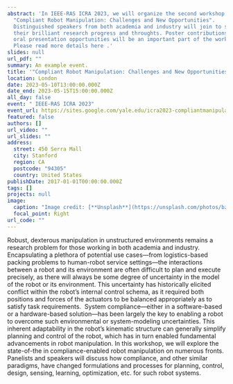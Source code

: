 ```yaml
---
abstract: 'In IEEE-RAS ICRA 2023, we will organize the second workshop on
  "Compliant Robot Manipulation: Challenges and New Opportunities".
  Distinguished speakers from both academia and industry will join to share
  their brilliant research progress and throughts. Poster contributions with
  oral presentation opportunities will be an important part of the workshop.
  Please read more details here .'
slides: null
url_pdf: ""
summary: An example event.
title: '"Compliant Robot Manipulation: Challenges and New Opportunities" Workshop'
location: London
date: 2023-05-10T13:00:00.000Z
date_end: 2023-05-15T15:00:00.000Z
all_day: false
event: " IEEE-RAS ICRA 2023"
event_url: https://sites.google.com/yale.edu/icra2023-compliantmanipulation/
featured: false
authors: []
url_video: ""
url_slides: ""
address:
  street: 450 Serra Mall
  city: Stanford
  region: CA
  postcode: "94305"
  country: United States
publishDate: 2017-01-01T00:00:00.000Z
tags: []
projects: null
image:
  caption: "Image credit: [**Unsplash**](https://unsplash.com/photos/bzdhc5b3Bxs)"
  focal_point: Right
url_code: ""
---
```

<!--StartFragment-->

Robust, dexterous manipulation in unstructured environments remains a research problem for those working in both academia and industry. Encapsulating a plethora of potential use cases—from logistics-based packing problems to human-robot service settings—the interactions between a robot and its environment are often difficult to plan and execute precisely, as there will always be some degree of uncertainty in the model of the robot or its environment. This uncertainty has historically elicited conflict within the robot’s internal control schema, as it required both positions and forces of the actuators to be balanced appropriately as to satisfy task requirements.  System compliance—either in a software-based or a hardware-based solution—has been largely the key to enabling a robot to overcome such environmental or system-modeling uncertainties. This inherent adaptability in the robot’s kinematic structure can generally simplify planning and control of the robot, which has in turn enabled fundamental advancements in robot manipulation. In this workshop, we will explore the state-of-the in compliance-enabled robot manipulation on numerous fronts. Panelists and speakers will discuss how compliance, and other similar paradigms, have changed formulations and processes for planning, control, design, sensing, learning, optimization, etc. for such robot systems. 

<!--EndFragment-->